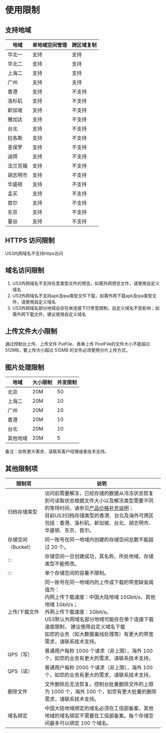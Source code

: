 

# 使用限制

## 支持地域

| 地域  | 单地域空间管理 | 跨区域复制 |
| --- | ------- | ------- |
| 华北一  | 支持      | 支持      |
| 华北二  | 支持      | 支持      |
| 上海二 | 支持      | 支持      |
| 广州  | 支持      | 支持      |
| 香港  | 支持      | 不支持     |
| 洛杉矶 | 支持      | 不支持     |
| 新加坡 | 支持      | 不支持     |
| 雅加达 | 支持      | 不支持     |
| 台北  | 支持      | 不支持     |
| 拉各斯 | 支持      | 不支持     |
| 圣保罗 | 支持      | 不支持     |
| 迪拜  | 支持      | 不支持     |
| 法兰克福  | 支持      | 不支持     |
| 胡志明市  | 支持      | 不支持     |
| 华盛顿  | 支持      | 不支持     |
| 孟买  | 支持      | 不支持     |
| 首尔  | 支持      | 不支持     |
| 东京  | 支持      | 不支持     |
| 曼谷  | 支持      | 不支持     |

## HTTPS 访问限制

US3内网域名不支持https访问

## 域名访问限制
1. US3外网域名不支持任意类型文件的预览，如需外网预览文件，请使用自定义域名
2. US3外网域名不支持apk及ipa类型文件下载，如需外网下载apk及ipa类型文件，请使用自定义域名
3. US3外网域名部分地域会存在单连接下行带宽限制，自定义域名不受影响；如需外网下载文件，建议使用自定义域名

## 上传文件大小限制

通过控制台上传、上传文件 PutFile、表单上传 PostFile的文件大小不能超过 512MB，要上传大小超过 512MB 的文件必须使用分片上传方式。

## 图片处理限制
|地域  |大小限制 |并发限制 |
|--- | ------- |------- |
| 北京  | 20M      |50      | 
| 上海二 | 20M      |10      | 
| 广州  | 20M      |10      | 
| 香港 | 20M      |10      | 
| 台北 | 20M      |10      | 
| 其他地域 | 20M      |5      | 


备注：如有更大需求，请联系客户经理或者技术支持。

## 其他限制项
|限制项           | 说明 |
|---------------- | ------------------------------------------------------------------------ |
|归档存储类型     |访问前需要解冻，已经存储的数据从冷冻状态恢复到可读取状态根据文件大小以及解冻类型需要不同的等待时间，请参见[产品价格补充说明](https://docs.ucloud.cn/ufile/bill/billing?id=%e8%a1%a5%e5%85%85%e8%af%b4%e6%98%8e)；<br>目前US3归档存储类型的香港、台北及海外可用区包括：香港、洛杉矶、新加坡、台北、胡志明市、华盛顿、东京、首尔。|
|存储空间（Bucket） |同一账号在同一地域内创建的存储空间总数不能超过 20 个。|
|::: |存储空间一旦创建成功，其名称、所处地域、存储类型不能修改。|
|::: |单个存储空间的容量不限制。|
|上传/下载文件   |同一账号在同一地域内的上传或下载的带宽缺省阈值为：<br>内网上传下载速度：中国大陆地域 10Gbit/s、其他地域 1Gbit/s；<br>外网上传下载速度：1Gbit/s。<br>US3默认外网域名部分地域可能存在单个连接下载速度限制， 建议使用自定义域名下载 <br>如您的业务（如大数据离线处理等）有更大的带宽需求，请联系技术支持。|
|QPS（写） |普通用户每秒 1000 个请求（非上限），海外 100 个，如您的业务有更大的需求，请联系技术支持。|
|QPS（读） |普通用户每秒 2000 个请求（非上限），海外 100 个，如您的业务有更大的需求，请联系技术支持。|
|删除文件        |文件删除后无法恢复。控制台批量删除文件的上限为 1000 个，海外 100 个，如您有更大批量的删除需求，请联系技术支持。|
|域名绑定        |中国大陆地域绑定的域名必须在工信部备案，其他地域的域名绑定不需要在工信部备案。每个存储空间最多可以绑定 100 个域名。|



